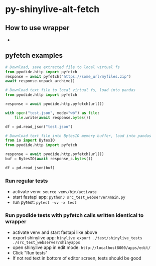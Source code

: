 # py-shinylive-alt-fetch

## How to use wrapper
- 

## pyfetch examples

```python
# Download, save extracted file to local virtual fs
from pyodide.http import pyfetch
response = await pyfetch("https://some_url/myfiles.zip")
await response.unpack_archive()
```

```python
# Download text file to local virtual fs, load into pandas
from pyodide.http import pyfetch

response = await pyodide.http.pyfetch(url())

with open("test.json", mode="wb") as file:
    file.write(await response.bytes())

df = pd.read_json("test.json")
```

```python
# Download text file into BytesIO memory buffer, load into pandas
from io import BytesIO
from pyodide.http import pyfetch

response = await pyodide.http.pyfetch(url())
buf = BytesIO(await response_c.bytes())

df = pd.read_json(buf)
```

### Run regular tests
- activate venv: `source venv/bin/activate`
- start fastapi app: `python3 src_test_webserver/main.py`
- run pytest: `pytest -vv -x test`

### Run pyodide tests with pyfetch calls written identical to wrapper
- activate venv and start fastapi like above
- export shinylive app: `hinylive export ./test/shinylive_tests ./src_test_webserver/shinyapps`
- open shinylive app in edit mode: `http://localhost8000/apps/edit/`
- Click "Run tests"
- If not red text in bottom of editor screen, tests should be good